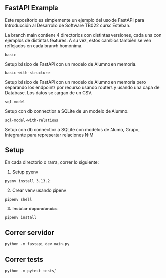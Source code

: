 ## FastAPI Example
Este repositorio es simplemente un ejemplo del uso de FastAPI para Introducción al Desarrollo de Software TB022 curso Esteban.

La branch main contiene 4 directorios con distintas versiones, cada una con ejemplos de distintas features. A su vez, estos cambios también se ven reflejados en cada branch homónima.

`basic`

Setup básico de FastAPI con un modelo de Alumno en memoria.

`basic-with-structure`

Setup básico de FastAPI con un modelo de Alumno en memoria pero separando los endpoints por recurso usando routers y usando una capa de Database. Los datos se cargan de un CSV.

`sql-model`

Setup con db connection a SQLite de un modelo de Alumno.

`sql-model-with-relations`

Setup con db connection a SQLite con modelos de Alumo, Grupo, Integrante para representar relaciones N:M


## Setup

En cada directorio o rama, correr lo siguiente:

1. Setup pyenv
```
pyenv install 3.13.2
```

2. Crear venv usando pipenv 

```
pipenv shell
```

3. Instalar dependencias
```
pipenv install
```

## Correr servidor
```
python -m fastapi dev main.py
```

## Correr tests
```
python -m pytest tests/
```
